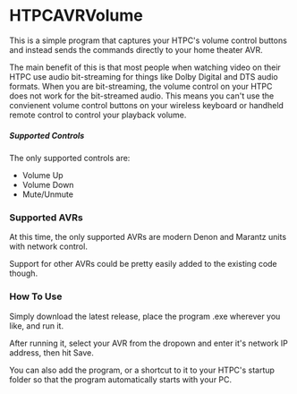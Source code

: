 # HTPCAVRVolume

This is a simple program that captures your HTPC's volume control buttons and instead sends the commands directly to your
home theater AVR.

The main benefit of this is that most people when watching video on their HTPC use audio bit-streaming for things like
Dolby Digital and DTS audio formats.  When you are bit-streaming, the volume control on your HTPC does not work for the
bit-streamed audio.  This means you can't use the convienent volume control buttons on your wireless keyboard or
handheld remote control to control your playback volume.

##### Supported Controls

The only supported controls are:

* Volume Up
* Volume Down
* Mute/Unmute

### Supported AVRs

At this time, the only supported AVRs are modern Denon and Marantz units with network control.

Support for other AVRs could be pretty easily added to the existing code though.

### How To Use

Simply download the latest release, place the program .exe wherever you like, and run it.

After running it, select your AVR from the dropown and enter it's network IP address, then hit Save.

You can also add the program, or a shortcut to it to your HTPC's startup folder so that the program automatically
starts with your PC.